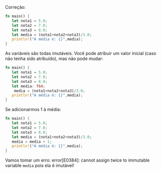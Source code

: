 Correção: 

```rust
fn main() {
   let nota1 = 5.0;
   let nota2 = 7.0;
   let nota3 = 8.0;
   let media = (nota1+nota2+nota3)/3.0;
   println!("A média é: {}",media);
}
```

As variáveis são todas imutáveis. Você pode atribuir um valor inicial (caso não tenha sido atribuído), mas não pode mudar: 

```rust
fn main() {
   let nota1 = 5.0;
   let nota2 = 7.0;
   let nota3 = 8.0;
   let media: f64; 
    media = (nota1+nota2+nota3)/3.0;
   println!("A média é: {}",media);
}
```

Se adicionarmos 1 à média: 

```rust
fn main() {
   let nota1 = 5.0;
   let nota2 = 7.0;
   let nota3 = 8.0;
   let media = (nota1+nota2+nota3)/3.0;
   media = media + 1;
   println!("A média é: {}",media);
}
```

Vamos tomar um erro: error[E0384]: cannot assign twice to immutable variable `media` pois ela é imutável!